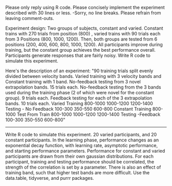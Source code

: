

Please only reply using R code. Please concisely implement the experiment described with 30 lines or less.  -Sorry, no line breaks. Please refrain from leaving comment-outs.


Experiment design: Two groups of subjects, constant and varied. Constant trains with 270 trials from position (800) , varied trains with 90 trials each from 3 Positions (800, 1000, 1200). Then, both groups are tested from 6 positions (200, 400, 600, 800, 1000, 1200). All participants improve during training, but the constant group achieves the best performance overall. Participants generate responses that are fairly noisy. Write R code to simulate this experiment. 


Here's the description of an experiment: "90 training trials split evenly divided between velocity bands. Varied training with 3 velocity bands and Constant training with 1 band. No-feedback testing from 3 novel extrapolation bands. 15 trials each. No-feedback testing from the 3 bands used during the training phase (2 of which were novel for the constant group). 9 trials each. Feedback testing for each of the 3 extrapolation bands. 10 trials each. Varied Training 800-1000 1000-1200 1200-1400 Testing - No Feedback 100-300 350-550 600-800 Constant Training 800-1000 Test From Train 800-1000 1000-1200 1200-1400 Testing -Feedback 100-300 350-550 600-800"

_________
Write R code to simulate this experiment. 20 varied participants, and 20 constant participants. In the learning phase, performance changes as an exponential decay function, with learning rate, asymptotic performance, and starting performance parameters. Performance for constant and varied participants are drawn from their own gaussian distributions.  For each participant, training and testing performance should be correlated, the strength of the correlation is set by a parameter. There is also an effect of training band, such that higher test bands are more difficult. Use the data.table, tidyverse, and purrr packages.